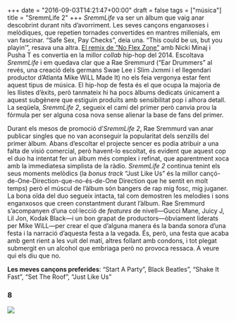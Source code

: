+++
date = "2016-09-03T14:21:47+00:00"
draft = false
tags = ["música"]
title = "SremmLife 2"
+++
*SremmLife* va ser un àlbum que vaig anar descobrint durant nits d’avorriment. Les seves cançons enganxoses i melòdiques, que repetien tornades convertides en mantres millenials, em van fascinar. “Safe Sex, Pay Checks”, deia una. “This could be us, but you playin’”, resava una altra. [El remix de “No Flex Zone”](https://soundcloud.com/raesremmurd/rae-sremmurd-no-flex-zone-remix-featuring-nicki-minaj-pusha-t-prod-by-mike-will-made-it) amb Nicki Minaj i Pusha T es convertia en la millor *collab* hip-hop del 2014. Escoltava *SremmLife* i em quedava clar que a Rae Sremmurd (“Ear Drummers” al revés, una creació dels germans Swae Lee i Slim Jxmmi i el llegendari productor d’Atlanta Mike WiLL Made It) no els feia vergonya estar fent aquest tipus de música. El hip-hop de festa és el que ocupa la majoria de les llistes d’èxits, però tanmateix hi ha pocs àlbums dedicats únicament a aquest subgènere que estiguin produïts amb sensibilitat pop i alhora detall. La seqüela, *SremmLife 2*, segueix el camí del primer però canvia prou la fórmula per ser alguna cosa nova sense alienar la base de fans del primer.

<!-- more -->

Durant els mesos de promoció d’*SremmLife 2*, Rae Sremmurd van anar publicar singles que no van aconseguir la popularitat dels senzills del primer àlbum. Abans d’escoltar el projecte sencer es podia atribuir a una falta de visió comercial, però havent-lo escoltat, és evident que aquest cop el duo ha intentat fer un àlbum més complex i refinat, que aparentment xoca amb la immediatesa simplista de la ràdio. *SremmLife 2* continua tenint els seus moments melòdics (la *bonus track* “Just Like Us” és la millor cançó-de-One-Direction-que-no-és-de-One Direction que he sentit en molt temps) però el múscul de l’àlbum són bangers de rap mig fosc, mig juganer. La bona oïda del duo segueix intacta, tal com demostren les melodies i sons enganxosos que creen constantment durant l’àlbum. Rae Sremmurd s’acompanyen d’una col·lecció de *features* de nivell—Gucci Mane, Juicy J, Lil Jon, Kodak Black—i un bon grapat de productors—òbviament liderats per Mike WiLL—per crear el que d’alguna manera és la banda sonora d’una festa i la narració d’aquesta festa a la vegada. És, però, una festa que acaba amb gent rient a les vuit del matí, altres follant amb condons, i tot plegat submergit en un alcohol que embriaga però no provoca ressaca. A veure qui els diu que no.

**Les meves cançons preferides**: “Start A Party”, Black Beatles”, “Shake It Fast”, “Set The Roof”, “Just Like Us”

### 8

<img id="splashFade" src="https://66.media.tumblr.com/7af35bd49ce14e7740d5922293838183/tumblr_ocxn0aEmlP1u00ofno5_1280.png">